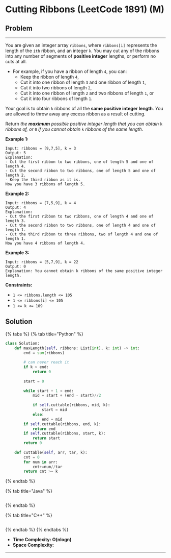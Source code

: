 # Cutting Ribbons (LeetCode 1891) (M)

## Problem

****

You are given an integer array `ribbons`, where `ribbons[i]` represents the length of the `ith` ribbon, and an integer `k`. You may cut any of the ribbons into any number of segments of **positive integer** lengths, or perform no cuts at all.

* For example, if you have a ribbon of length `4`, you can:
  * Keep the ribbon of length `4`,
  * Cut it into one ribbon of length `3` and one ribbon of length `1`,
  * Cut it into two ribbons of length `2`,
  * Cut it into one ribbon of length `2` and two ribbons of length `1`, or
  * Cut it into four ribbons of length `1`.

Your goal is to obtain `k` ribbons of all the **same positive integer length**. You are allowed to throw away any excess ribbon as a result of cutting.

Return _the **maximum** possible positive integer length that you can obtain_ `k` _ribbons of, or_ `0` _if you cannot obtain_ `k` _ribbons of the same length_.

&#x20;

**Example 1:**

```
Input: ribbons = [9,7,5], k = 3
Output: 5
Explanation:
- Cut the first ribbon to two ribbons, one of length 5 and one of length 4.
- Cut the second ribbon to two ribbons, one of length 5 and one of length 2.
- Keep the third ribbon as it is.
Now you have 3 ribbons of length 5.
```

**Example 2:**

```
Input: ribbons = [7,5,9], k = 4
Output: 4
Explanation:
- Cut the first ribbon to two ribbons, one of length 4 and one of length 3.
- Cut the second ribbon to two ribbons, one of length 4 and one of length 1.
- Cut the third ribbon to three ribbons, two of length 4 and one of length 1.
Now you have 4 ribbons of length 4.
```

**Example 3:**

```
Input: ribbons = [5,7,9], k = 22
Output: 0
Explanation: You cannot obtain k ribbons of the same positive integer length.
```

&#x20;

**Constraints:**

* `1 <= ribbons.length <= 105`
* `1 <= ribbons[i] <= 105`
* `1 <= k <= 109`



## Solution&#x20;

{% tabs %}
{% tab title="Python" %}
```python
class Solution:
    def maxLength(self, ribbons: List[int], k: int) -> int:
        end = sum(ribbons)
        
        # can never reach it
        if k > end:
            return 0
        
        start = 0
        
        while start + 1 < end:
            mid = start + (end - start)//2
            
            if self.cuttable(ribbons, mid, k):
                start = mid
            else:
                end = mid
        if self.cuttable(ribbons, end, k):
            return end
        if self.cuttable(ribbons, start, k):
            return start
        return 0
    
    def cuttable(self, arr, tar, k):
        cnt = 0
        for num in arr:
            cnt+=num//tar
        return cnt >= k
```
{% endtab %}

{% tab title="Java" %}
```java
```
{% endtab %}

{% tab title="C++" %}
```cpp
```
{% endtab %}
{% endtabs %}

* **Time Complexity: O(nlogn)**
* **Space Complexity:**

****
